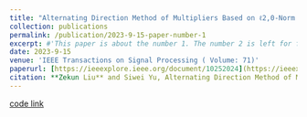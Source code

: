 ```yaml
---
title: "Alternating Direction Method of Multipliers Based on ℓ2,0-Norm for Multiple Measurement Vector Problem"
collection: publications
permalink: /publication/2023-9-15-paper-number-1
excerpt: #'This paper is about the number 1. The number 2 is left for future work.'
date: 2023-9-15
venue: 'IEEE Transactions on Signal Processing ( Volume: 71)'
paperurl: [https://ieeexplore.ieee.org/document/10252024](https://ieeexplore.ieee.org/document/10252024)
citation: **Zekun Liu** and Siwei Yu, Alternating Direction Method of Multipliers Based on ℓ2,0-Norm for Multiple Measurement Vector Problem, *IEEE Transactions on Signal Processing*, 2023, 71:3490-3501, doi: 10.1109/TSP.2023.3315928.
---
```


[code link](http://academicpages.github.io/files/paper1.pdf)
